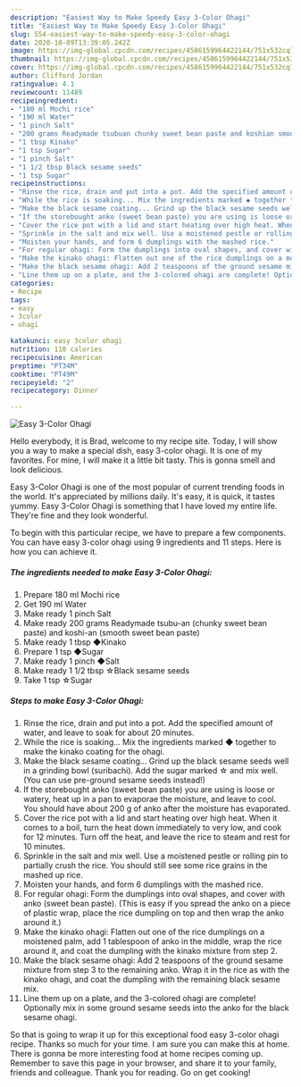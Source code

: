 ```yaml
---
description: "Easiest Way to Make Speedy Easy 3-Color Ohagi"
title: "Easiest Way to Make Speedy Easy 3-Color Ohagi"
slug: 554-easiest-way-to-make-speedy-easy-3-color-ohagi
date: 2020-10-09T13:39:05.242Z
image: https://img-global.cpcdn.com/recipes/4586159964422144/751x532cq70/easy-3-color-ohagi-recipe-main-photo.jpg
thumbnail: https://img-global.cpcdn.com/recipes/4586159964422144/751x532cq70/easy-3-color-ohagi-recipe-main-photo.jpg
cover: https://img-global.cpcdn.com/recipes/4586159964422144/751x532cq70/easy-3-color-ohagi-recipe-main-photo.jpg
author: Clifford Jordan
ratingvalue: 4.1
reviewcount: 11489
recipeingredient:
- "180 ml Mochi rice"
- "190 ml Water"
- "1 pinch Salt"
- "200 grams Readymade tsubuan chunky sweet bean paste and koshian smooth sweet bean paste"
- "1 tbsp Kinako"
- "1 tsp Sugar"
- "1 pinch Salt"
- "1 1/2 tbsp Black sesame seeds"
- "1 tsp Sugar"
recipeinstructions:
- "Rinse the rice, drain and put into a pot. Add the specified amount of water, and leave to soak for about 20 minutes."
- "While the rice is soaking... Mix the ingredients marked ◆ together to make the kinako coating for the ohagi."
- "Make the black sesame coating... Grind up the black sesame seeds well in a grinding bowl (suribachi). Add the sugar marked ☆ and mix well. (You can use pre-ground sesame seeds instead!)"
- "If the storebought anko (sweet bean paste) you are using is loose or watery, heat up in a pan to evaporae the moisture, and leave to cool. You should have about 200 g of anko after the moisture has evaporated."
- "Cover the rice pot with a lid and start heating over high heat. When it comes to a boil, turn the heat down immediately to very low, and cook for 12 minutes. Turn off the heat, and leave the rice to steam and rest for 10 minutes."
- "Sprinkle in the salt and mix well. Use a moistened pestle or rolling pin to partially crush the rice. You should still see some rice grains in the mashed up rice."
- "Moisten your hands, and form 6 dumplings with the mashed rice."
- "For regular ohagi: Form the dumplings into oval shapes, and cover with anko (sweet bean paste). (This is easy if you spread the anko on a piece of plastic wrap, place the rice dumpling on top and then wrap the anko around it.)"
- "Make the kinako ohagi: Flatten out one of the rice dumplings on a moistened palm, add 1 tablespoon of anko in the middle, wrap the rice around it, and coat the dumpling with the kinako mixture from step 2."
- "Make the black sesame ohagi: Add 2 teaspoons of the ground sesame mixture from step 3 to the remaining anko. Wrap it in the rice as with the kinako ohagi, and coat the dumpling with the remaining black sesame mix."
- "Line them up on a plate, and the 3-colored ohagi are complete! Optionally mix in some ground sesame seeds into the anko for the black sesame ohagi."
categories:
- Recipe
tags:
- easy
- 3color
- ohagi

katakunci: easy 3color ohagi 
nutrition: 110 calories
recipecuisine: American
preptime: "PT34M"
cooktime: "PT49M"
recipeyield: "2"
recipecategory: Dinner

---
```



![Easy 3-Color Ohagi](https://img-global.cpcdn.com/recipes/4586159964422144/751x532cq70/easy-3-color-ohagi-recipe-main-photo.jpg)

Hello everybody, it is Brad, welcome to my recipe site. Today, I will show you a way to make a special dish, easy 3-color ohagi. It is one of my favorites. For mine, I will make it a little bit tasty. This is gonna smell and look delicious.

Easy 3-Color Ohagi is one of the most popular of current trending foods in the world. It's appreciated by millions daily. It's easy, it is quick, it tastes yummy. Easy 3-Color Ohagi is something that I have loved my entire life. They're fine and they look wonderful.




To begin with this particular recipe, we have to prepare a few components. You can have easy 3-color ohagi using 9 ingredients and 11 steps. Here is how you can achieve it.

<!--inarticleads1-->

##### The ingredients needed to make Easy 3-Color Ohagi:

1. Prepare 180 ml Mochi rice
1. Get 190 ml Water
1. Make ready 1 pinch Salt
1. Make ready 200 grams Readymade tsubu-an (chunky sweet bean paste) and koshi-an (smooth sweet bean paste)
1. Make ready 1 tbsp ◆Kinako
1. Prepare 1 tsp ◆Sugar
1. Make ready 1 pinch ◆Salt
1. Make ready 1 1/2 tbsp ☆Black sesame seeds
1. Take 1 tsp ☆Sugar




<!--inarticleads2-->

##### Steps to make Easy 3-Color Ohagi:

1. Rinse the rice, drain and put into a pot. Add the specified amount of water, and leave to soak for about 20 minutes.
1. While the rice is soaking... Mix the ingredients marked ◆ together to make the kinako coating for the ohagi.
1. Make the black sesame coating... Grind up the black sesame seeds well in a grinding bowl (suribachi). Add the sugar marked ☆ and mix well. (You can use pre-ground sesame seeds instead!)
1. If the storebought anko (sweet bean paste) you are using is loose or watery, heat up in a pan to evaporae the moisture, and leave to cool. You should have about 200 g of anko after the moisture has evaporated.
1. Cover the rice pot with a lid and start heating over high heat. When it comes to a boil, turn the heat down immediately to very low, and cook for 12 minutes. Turn off the heat, and leave the rice to steam and rest for 10 minutes.
1. Sprinkle in the salt and mix well. Use a moistened pestle or rolling pin to partially crush the rice. You should still see some rice grains in the mashed up rice.
1. Moisten your hands, and form 6 dumplings with the mashed rice.
1. For regular ohagi: Form the dumplings into oval shapes, and cover with anko (sweet bean paste). (This is easy if you spread the anko on a piece of plastic wrap, place the rice dumpling on top and then wrap the anko around it.)
1. Make the kinako ohagi: Flatten out one of the rice dumplings on a moistened palm, add 1 tablespoon of anko in the middle, wrap the rice around it, and coat the dumpling with the kinako mixture from step 2.
1. Make the black sesame ohagi: Add 2 teaspoons of the ground sesame mixture from step 3 to the remaining anko. Wrap it in the rice as with the kinako ohagi, and coat the dumpling with the remaining black sesame mix.
1. Line them up on a plate, and the 3-colored ohagi are complete! Optionally mix in some ground sesame seeds into the anko for the black sesame ohagi.




So that is going to wrap it up for this exceptional food easy 3-color ohagi recipe. Thanks so much for your time. I am sure you can make this at home. There is gonna be more interesting food at home recipes coming up. Remember to save this page in your browser, and share it to your family, friends and colleague. Thank you for reading. Go on get cooking!
